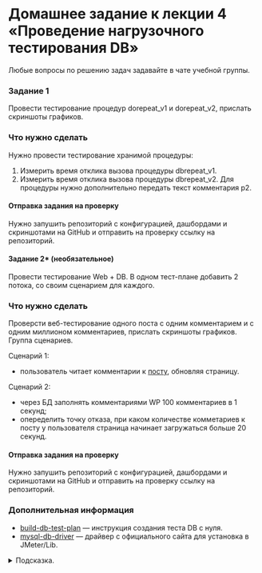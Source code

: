 # Домашнее задание к лекции 4 «Проведение нагрузочного тестирования DB»

Любые вопросы по решению задач задавайте в чате учебной группы.

### Задание 1

Провести тестирование процедур dorepeat_v1 и dorepeat_v2, прислать скриншоты графиков.

### Что нужно сделать

Нужно провести тестирование хранимой процедуры:
1. Измерить время отклика вызова процедуры dbrepeat_v1.
2. Измерить время отклика вызова процедуры dbrepeat_v2. Для процедуры нужно дополнительно передать текст комментария p2.

#### Отправка задания на проверку

Нужно запушить репозиторий с конфигурацией, дашбордами и скриншотами на GitHub и отправить на проверку ссылку на репозиторий.

#### Задание 2* (необязательное)

Провести тестирование Web + DB. В одном тест-плане добавить 2 потока, со своим сценарием для каждого. 

### Что нужно сделать

Проверсти веб-тестирование одного поста с одним комментарием и с одним миллионом комментариев, прислать скриншоты графиков. 
  Группа сценариев.
   
Сценарий 1:
- пользователь читает комментарии к [посту](https://qamidhl.herokuapp.com/?p=1), обновляя страницу.

Сценарий 2:  
- через БД заполнять комментариями WP 100 комментариев в 1 секунд;
- опеределить точку отказа, при каком количестве комметариев к посту у пользователя страница начинает загружаться больше 20 секунд.

#### Отправка задания на проверку

Нужно запушить репозиторий с конфигурацией, дашбордами и скриншотами на GitHub и отправить на проверку ссылку на репозиторий.

### Дополнительная информация
- [build-db-test-plan](https://jmeter.apache.org/usermanual/build-db-test-plan.html) — инструкция создания теста DB с нуля.
- [mysql-db-driver](https://dev.mysql.com/downloads/connector/j/) — драйвер с официального сайта для установка в JMeter/Lib.

<details>
  <summary>Подсказка.</summary>
  
  Используйте примеры из папки [./jmeter](./jmeter) для запуска теста, а библиотеку [mysql-connector-java-8.0.28.jar](./jmeter/mysql-connector-java-8.0.28.jar) — для подключения к MySQL, если не удалось скачать из интернета.
</details>

